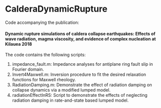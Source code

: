 # CalderaDynamicRupture
Code accompanying the publication: 

#### Dynamic rupture simulations of caldera collapse earthquakes: Effects of wave radiation, magma viscosity, and evidence of complex nucleation at Kilauea 2018

The code contains the following scripts:
1. impedance_fault.m: Impedance analyses for antiplane ring fault slip in Fourier domain. 
2. Invert4Maxwell.m: Inversion procedure to fit the desired relaxation functions for Maxwell rheology.
3. RadiationDamping.m: Demonstrate the effect of radiation damping on collapse dynamics via a modified lumped model.
4. radiationEffectInRS: Script to demonstrate the effects of neglecting radiation damping in rate-and-state based lumped model.

